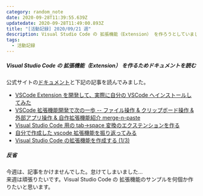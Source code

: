 ```yaml
---
category: random_note
date: 2020-09-28T11:39:55.639Z
updatedate: 2020-09-28T11:49:00.893Z
title: "[活動記録] 2020/09/21 週"
description: Visual Studio Code の 拡張機能（Extension） を作ろうとしていました。
tags:
  - 活動記録
---
```

##### Visual Studio Code の 拡張機能（Extension） を作るためドキュメントを読む

公式サイトの[ドキュメント](https://code.visualstudio.com/api)と下記の記事を読んでみました。

- [VSCode Extension を開発して、実際に自分の VSCode へインストールしてみた](https://qiita.com/sho7650/items/73006adbeb65156cf0cc)
- [VSCode 拡張機能開発で次の一歩 -- ファイル操作 & クリップボード操作 & 外部アプリ操作 & 自作拡張機能紹介 merge-n-paste](https://qiita.com/RAWSEQ/items/7c53596754d2a102499f)
- [Visual Studio Code 用の tab→space 変換のエクステンションを作る](https://qiita.com/YuichiNukiyama/items/3b928a67248fe5c9a5ba)
- [自分で作成した vscode 拡張機能を振り返ってみる](https://qiita.com/satokaz/items/33b5c5ae4f19a87c5187)
- [Visual Studio Code の拡張機能を作成する (1/3)](https://www.atmarkit.co.jp/ait/articles/1511/30/news030.html)

##### 反省

今週は、記事をかけませんでした。怠けてしまいました…  
来週は頑張りたいです。Visual Studio Code の 拡張機能のサンプルを何個か作りたいと思います。